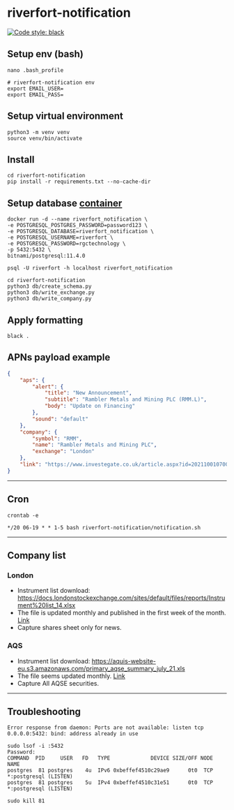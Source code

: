 # riverfort-notification
[![Code style: black](https://img.shields.io/badge/code%20style-black-000000.svg)](https://github.com/psf/black)

## Setup env (bash)
```
nano .bash_profile
```
```
# riverfort-notification env
export EMAIL_USER=
export EMAIL_PASS=
```

## Setup virtual environment
```
python3 -m venv venv
source venv/bin/activate
```

## Install
```
cd riverfort-notification
pip install -r requirements.txt --no-cache-dir
```

## Setup database [container](https://github.com/bitnami/bitnami-docker-postgresql)
```
docker run -d --name riverfort_notification \
-e POSTGRESQL_POSTGRES_PASSWORD=password123 \
-e POSTGRESQL_DATABASE=riverfort_notification \
-e POSTGRESQL_USERNAME=riverfort \
-e POSTGRESQL_PASSWORD=rgctechnology \
-p 5432:5432 \
bitnami/postgresql:11.4.0
```
```
psql -U riverfort -h localhost riverfort_notification
```
```
cd riverfort-notification
python3 db/create_schema.py
python3 db/write_exchange.py
python3 db/write_company.py
```

## Apply formatting
```
black .
```

## APNs payload example
```JSON
{
    "aps": {
        "alert": {
            "title": "New Announcement",
            "subtitle": "Rambler Metals and Mining PLC (RMM.L)",
            "body": "Update on Financing"
        },
        "sound": "default"
    },
    "company": {
        "symbol": "RMM",
        "name": "Rambler Metals and Mining PLC",
        "exchange": "London"
    },
    "link": "https://www.investegate.co.uk/article.aspx?id=202110010700076905N"
}
```
---
## Cron
```
crontab -e
```
```
*/20 06-19 * * 1-5 bash riverfort-notification/notification.sh
```

---
## Company list
### London
  * Instrument list download: https://docs.londonstockexchange.com/sites/default/files/reports/Instrument%20list_14.xlsx
  * The file is updated monthly and published in the first week of the month. [Link](https://www.londonstockexchange.com/reports?tab=instruments)
  * Capture shares sheet only for news.
### AQS
  * Instrument list download: https://aquis-website-eu.s3.amazonaws.com/primary_aqse_summary_july_21.xls
  * The file seems updated monthly. [Link](https://www.aquis.eu/aquis-stock-exchange/for-investors/market-statistics-data)
  * Capture All AQSE securities.

---
## Troubleshooting
```
Error response from daemon: Ports are not available: listen tcp 0.0.0.0:5432: bind: address already in use
```
```
sudo lsof -i :5432
Password:
COMMAND  PID     USER   FD   TYPE             DEVICE SIZE/OFF NODE NAME
postgres  81 postgres    4u  IPv6 0xbeffef4510c29ae9      0t0  TCP *:postgresql (LISTEN)
postgres  81 postgres    5u  IPv4 0xbeffef4510c31e51      0t0  TCP *:postgresql (LISTEN)
```
```
sudo kill 81
```
